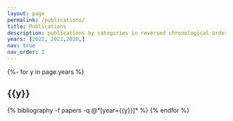 ```yaml
---
layout: page
permalink: /publications/
title: Publications
description: publications by categories in reversed chronological order. generated by jekyll-scholar.
years: [2022, 2021,2020,]
nav: true
nav_order: 2
---
```

<!-- _pages/publications.md -->
<div class="publications">

{%- for y in page.years %}
  <h2 class="year">{{y}}</h2>
  {% bibliography -f papers -q @*[year={{y}}]* %}
{% endfor %}

</div>
